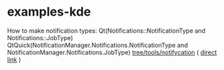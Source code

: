 # examples-kde

How to make notification types: Qt(Notifications::NotificationType and Notifications::JobType) QtQuick(NotificationManager.Notifications.NotificationType and NotificationManager.Notifications.JobType) [tree/tools/notifycation](tree/tools/notifycation) ( [direct link](
https://github.com/reeshkov/examples-kde/tree/tools/notifycation) )
